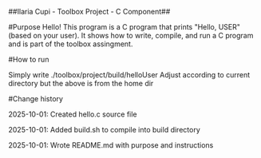 
##Ilaria Cupi - Toolbox Project -  C Component##


#Purpose
Hello! This program is a C program that prints
 "Hello, USER"(based on your user).
It shows how to write, compile, and run a C program and is part of
 the toolbox assingment.

#How to run

Simply write ./toolbox/project/build/helloUser
Adjust according to current directory but the above is from the home dir


#Change history

2025-10-01: Created hello.c source file

2025-10-01: Added build.sh to compile into build directory

2025-10-01: Wrote README.md with purpose and instructions

